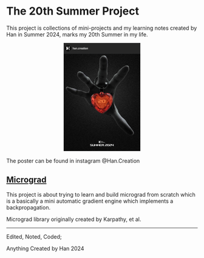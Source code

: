 # The 20th Summer Project

This project is collections of mini-projects and my learning notes created by Han in Summer 2024, marks my 20th Summer in my life.

<div style="text-align: center;">
    <img src="20thSummerPoster.jpg" alt="2024Poster" width="40%" height="40%">
</div>


The poster can be found in instagram @Han.Creation

## [Micrograd](https://github.com/HanCreation/micrograd)
This project is about trying to learn and build micrograd from scratch which is a basically a mini automatic gradient engine which implements a backpropagation.

Micrograd library originally created by Karpathy, et al.


---
Edited, Noted, Coded; 

Anything Created by Han 2024

